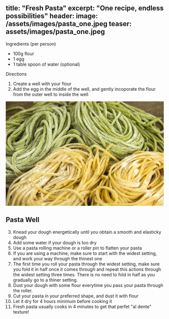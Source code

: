 title: "Fresh Pasta"
excerpt: "One recipe, endless possibilities"
header:
  image: /assets/images/pasta_one.jpeg
  teaser: assets/images/pasta_one.jpeg
---
Ingredients (per person)

* 100g flour
* 1 egg
* 1 table spoon of water (optional)

Directions

1. Create a well with your flour 
2. Add the egg in the middle of the well, and gently incoporate the flour from the outer well to inside the well

![nope](/assets/images/pasta_recipe/pasta_two.jpg)
## Pasta Well

3. Knead your dough energetically until you obtain a smooth and elasticky dough
4. Add some water if your dough is too dry 
5. Use a pasta rolling machine or a roller pin to flatten your pasta
6. If you are using a machine, make sure to start with the widest setting, and work your way through the thinest one
7. The first time you roll your pasta through the widest setting, make sure you fold it in half once it comes through and repeat this actions through the widest setting three times. There is no need to fold in half as you gradually go to a thiner setting. 
8. Dust your dough with some flour everytime you pass your pasta through the roller.
9. Cut your pasta in your preferred shape, and dust it with flour 
10. Let it dry for 4 hours minimum before cooking it 
11. Fresh pasta usually cooks in 4 minutes to get that perfet "al dente" texture! 
